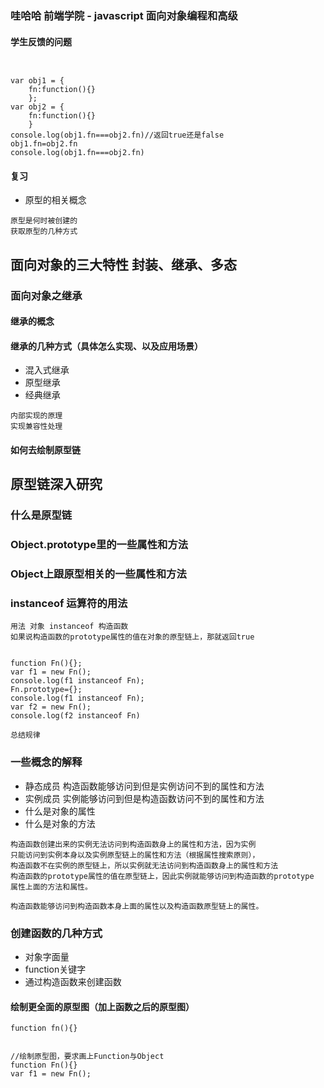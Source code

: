 ### 哇哈哈 前端学院 - javascript 面向对象编程和高级

#### 学生反馈的问题
```


```

```
var obj1 = {
    fn:function(){}
    };
var obj2 = {
    fn:function(){}
    }
console.log(obj1.fn===obj2.fn)//返回true还是false
obj1.fn=obj2.fn
console.log(obj1.fn===obj2.fn)

```

#### 复习

- 原型的相关概念

```
原型是何时被创建的
获取原型的几种方式
```
## 面向对象的三大特性 封装、继承、多态
### 面向对象之继承

#### 继承的概念


#### 继承的几种方式（具体怎么实现、以及应用场景）
- 混入式继承
- 原型继承
- 经典继承
```
内部实现的原理
实现兼容性处理
```

#### 如何去绘制原型链






## 原型链深入研究

### 什么是原型链

### Object.prototype里的一些属性和方法

### Object上跟原型相关的一些属性和方法

### instanceof 运算符的用法

```
用法 对象 instanceof 构造函数
如果说构造函数的prototype属性的值在对象的原型链上，那就返回true


function Fn(){};
var f1 = new Fn();
console.log(f1 instanceof Fn);
Fn.prototype={};
console.log(f1 instanceof Fn);
var f2 = new Fn();
console.log(f2 instanceof Fn)

总结规律
```

### 一些概念的解释

- 静态成员 构造函数能够访问到但是实例访问不到的属性和方法
- 实例成员 实例能够访问到但是构造函数访问不到的属性和方法
- 什么是对象的属性
- 什么是对象的方法


```
构造函数创建出来的实例无法访问到构造函数身上的属性和方法，因为实例
只能访问到实例本身以及实例原型链上的属性和方法（根据属性搜索原则），
构造函数不在实例的原型链上，所以实例就无法访问到构造函数身上的属性和方法
构造函数的prototype属性的值在原型链上，因此实例就能够访问到构造函数的prototype
属性上面的方法和属性。
```

```
构造函数能够访问到构造函数本身上面的属性以及构造函数原型链上的属性。
```


### 创建函数的几种方式

- 对象字面量
- function关键字
- 通过构造函数来创建函数

#### 绘制更全面的原型图（加上函数之后的原型图）

```
function fn(){}
```

```

```


```
//绘制原型图，要求画上Function与Object
function Fn(){}
var f1 = new Fn();









